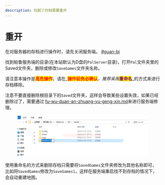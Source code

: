 ```yaml
---
description: 玩腻了的档需要重开
---
```


# 重开

在对服务器的存档进行操作时，请先关闭服务端。 [#guan-bi](../qi-dong-guan-bi.md#guan-bi "mention")

找到帕鲁服务端的目录(在本站默认为D盘的`PalServer`目录)，打开`Pal`文件夹里的Saved文件夹，删除或修改`SaveGames`文件夹名称。

请注意本操作是<mark style="color:red;">**高危操作**</mark>，请在_<mark style="color:red;">**操作前务必确认**</mark>_，推荐采用_<mark style="color:purple;">**重命名**</mark>_的方式来进行存档移除。

注意不要直接删除根目录下的`Saved`文件夹，这样会导致某些设置失效，如果已经删除过了，需要通过 [fu-wu-duan-an-zhuang-yu-geng-xin.md](../fu-wu-duan-an-zhuang-yu-geng-xin.md "mention")来进行服务端修理。

<figure><img src="../../../../.gitbook/assets/mstsc_7YPU8l9uQ8.png" alt=""><figcaption></figcaption></figure>

使用重命名的方式来删除存档只需要将`SavedGames`文件夹修改为其他名称即可，比如将`SavedGames`修改为`SaveGames1`，这样在服务端重启找不到存档的情况下，会自动重建地图。
